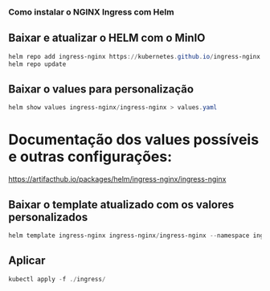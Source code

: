 ### Como instalar o NGINX Ingress com Helm

## Baixar e atualizar o HELM com o MinIO
```powershell
helm repo add ingress-nginx https://kubernetes.github.io/ingress-nginx
helm repo update
```

## Baixar o values para personalização
```powershell
helm show values ingress-nginx/ingress-nginx > values.yaml
```

# Documentação dos values possíveis e outras configurações:
https://artifacthub.io/packages/helm/ingress-nginx/ingress-nginx

## Baixar o template atualizado com os valores personalizados
```powershell
helm template ingress-nginx ingress-nginx/ingress-nginx --namespace ingress -f values.yaml > ingress-nginx.yaml
```

## Aplicar
```powershell
kubectl apply -f ./ingress/
```

